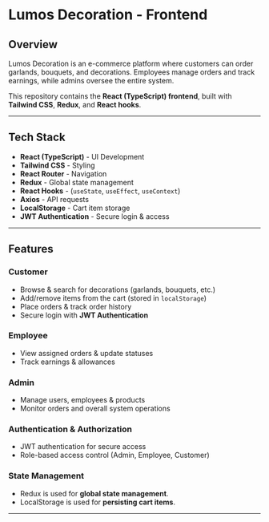# Lumos Decoration - Frontend

## Overview

Lumos Decoration is an e-commerce platform where customers can order garlands, bouquets, and decorations. Employees manage orders and track earnings, while admins oversee the entire system.

This repository contains the **React (TypeScript) frontend**, built with **Tailwind CSS**, **Redux**, and **React hooks**.

---

## Tech Stack

- **React (TypeScript)** - UI Development
- **Tailwind CSS** - Styling
- **React Router** - Navigation
- **Redux** - Global state management
- **React Hooks** - (`useState`, `useEffect`, `useContext`)
- **Axios** - API requests
- **LocalStorage** - Cart item storage
- **JWT Authentication** - Secure login & access

---

## Features

### **Customer**
- Browse & search for decorations (garlands, bouquets, etc.)
- Add/remove items from the cart (stored in `localStorage`)
- Place orders & track order history
- Secure login with **JWT Authentication**

### **Employee**
- View assigned orders & update statuses
- Track earnings & allowances

### **Admin**
- Manage users, employees & products
- Monitor orders and overall system operations

### **Authentication & Authorization**
- JWT authentication for secure access
- Role-based access control (Admin, Employee, Customer)

### **State Management**
- Redux is used for **global state management**.
- LocalStorage is used for **persisting cart items**.

---


